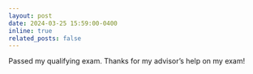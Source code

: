 ```yaml
---
layout: post
date: 2024-03-25 15:59:00-0400
inline: true
related_posts: false
---
```


Passed my qualifying exam. Thanks for my advisor’s help on my exam!
